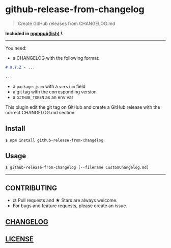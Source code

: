 # github-release-from-changelog

> Create GitHub releases from CHANGELOG.md

**Included in [npmpub(lish)](https://github.com/MoOx/npmpub) !.**

---

You need:

- a CHANGELOG with the following format:
```md
# X.Y.Z - ...

...
```
- a `package.json` with a `version` field
- a git tag with the corresponding version
- a `GITHUB_TOKEN` as an env var

This plugin edit the git tag on GitHub and create a GitHub release with the
correct CHANGELOG.md section.

## Install

```
$ npm install github-release-from-changelog
```

## Usage

```console
$ github-release-from-changelog [--filename CustomChangelog.md]
```

---

## CONTRIBUTING

* ⇄ Pull requests and ★ Stars are always welcome.
* For bugs and feature requests, please create an issue.

## [CHANGELOG](CHANGELOG.md)

## [LICENSE](LICENSE)
